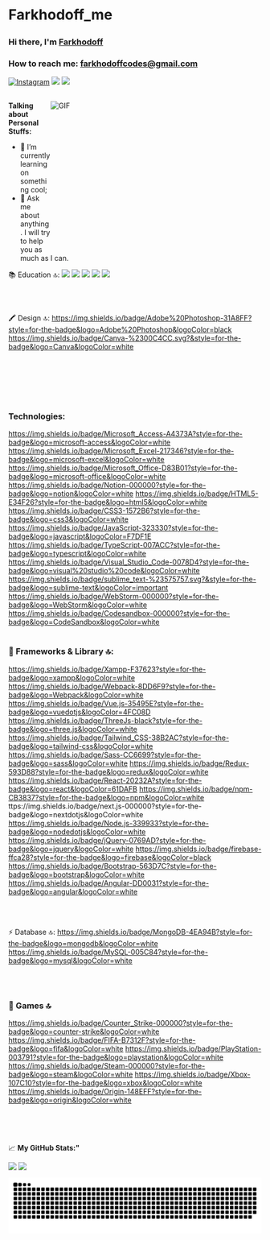 # Farkhodoff_me
### Hi there, I'm <a href="https://t.me/Davay1Uje" target="_blank">Farkhodoff</a> <img src="https://media.giphy.com/media/hvRJCLFzcasrR4ia7z/giphy.gif" width="10px" height="20px">

### How to reach me: <a href="farkhodoffcodes@gmail.com">farkhodoffcodes@gmail.com</a>

<a href="https://www.instagram.com/farkhodoff_codes/" target="_blank"><img src="https://img.shields.io/badge/Instagram-%23E4405F.svg?&style=flat-square&logo=instagram&logoColor=white" alt="Instagram"></a> 
<a href="https://t.me/Davay1Uje" target="_blank"><img src="https://img.shields.io/badge/Telegram-%231877F2.svg?&style=flat-square&logo=telegram&logoColor=white%22%20alt=%22Telegram"></a>
<a href="https://www.linkedin.com/in/farkhodoff-codes-9083aa235/" target="_blank"><img src="https://img.shields.io/badge/LinkedIn-%231877F2.svg?&style=flat-square&logo=LinkedIn&logoColor=white%22%20alt=%22LinkedIn"></a>


## 
<img align="right" alt="GIF" src="https://c.tenor.com/2uyENRmiUt0AAAAC/coding.gif" width="420" height="300"/>

**Talking about Personal Stuffs:**

- 🔭 I’m currently learning on something cool;
- 💬 Ask me about anything. I will try to help you as much as I can.


📚 Education 🔝:
<img src="(https://img.shields.io/badge/Coursera-0056D2?style=for-the-badge&logo=Coursera&logoColor=white)"/>
<img src="(https://img.shields.io/badge/freecodecamp-27273D?style=for-the-badge&logo=freecodecamp&logoColor=white)"/>
<img src="(https://img.shields.io/badge/Khan%20Academy-14BF96?style=for-the-badge&logo=Khan%20Academy&logoColor=white)"/>
<img src="(https://img.shields.io/badge/Khan%20Academy-14BF96?style=for-the-badge&logo=Khan%20Academy&logoColor=white)"/>
<img src="(https://img.shields.io/badge/Udemy-EC5252?style=for-the-badge&logo=Udemy&logoColor=white)"/>

<br>
<br>

🖍 Design 🔝:
https://img.shields.io/badge/Adobe%20Photoshop-31A8FF?style=for-the-badge&logo=Adobe%20Photoshop&logoColor=black
https://img.shields.io/badge/Canva-%2300C4CC.svg?&style=for-the-badge&logo=Canva&logoColor=white

##

<br>
<br>


<br>
<br>

### Technologies:
https://img.shields.io/badge/Microsoft_Access-A4373A?style=for-the-badge&logo=microsoft-access&logoColor=white
https://img.shields.io/badge/Microsoft_Excel-217346?style=for-the-badge&logo=microsoft-excel&logoColor=white
https://img.shields.io/badge/Microsoft_Office-D83B01?style=for-the-badge&logo=microsoft-office&logoColor=white
https://img.shields.io/badge/Notion-000000?style=for-the-badge&logo=notion&logoColor=white
https://img.shields.io/badge/HTML5-E34F26?style=for-the-badge&logo=html5&logoColor=white
https://img.shields.io/badge/CSS3-1572B6?style=for-the-badge&logo=css3&logoColor=white
https://img.shields.io/badge/JavaScript-323330?style=for-the-badge&logo=javascript&logoColor=F7DF1E
https://img.shields.io/badge/TypeScript-007ACC?style=for-the-badge&logo=typescript&logoColor=white
https://img.shields.io/badge/Visual_Studio_Code-0078D4?style=for-the-badge&logo=visual%20studio%20code&logoColor=white
https://img.shields.io/badge/sublime_text-%23575757.svg?&style=for-the-badge&logo=sublime-text&logoColor=important
https://img.shields.io/badge/WebStorm-000000?style=for-the-badge&logo=WebStorm&logoColor=white
https://img.shields.io/badge/Codesandbox-000000?style=for-the-badge&logo=CodeSandbox&logoColor=white
<br>
<br>

### 🚀 Frameworks & Library 🔝:
https://img.shields.io/badge/Xampp-F37623?style=for-the-badge&logo=xampp&logoColor=white
https://img.shields.io/badge/Webpack-8DD6F9?style=for-the-badge&logo=Webpack&logoColor=white
https://img.shields.io/badge/Vue.js-35495E?style=for-the-badge&logo=vuedotjs&logoColor=4FC08D
https://img.shields.io/badge/ThreeJs-black?style=for-the-badge&logo=three.js&logoColor=white
https://img.shields.io/badge/Tailwind_CSS-38B2AC?style=for-the-badge&logo=tailwind-css&logoColor=white
https://img.shields.io/badge/Sass-CC6699?style=for-the-badge&logo=sass&logoColor=white
https://img.shields.io/badge/Redux-593D88?style=for-the-badge&logo=redux&logoColor=white
https://img.shields.io/badge/React-20232A?style=for-the-badge&logo=react&logoColor=61DAFB
https://img.shields.io/badge/npm-CB3837?style=for-the-badge&logo=npm&logoColor=white
ttps://img.shields.io/badge/next.js-000000?style=for-the-badge&logo=nextdotjs&logoColor=white
https://img.shields.io/badge/Node.js-339933?style=for-the-badge&logo=nodedotjs&logoColor=white
https://img.shields.io/badge/jQuery-0769AD?style=for-the-badge&logo=jquery&logoColor=white
https://img.shields.io/badge/firebase-ffca28?style=for-the-badge&logo=firebase&logoColor=black
https://img.shields.io/badge/Bootstrap-563D7C?style=for-the-badge&logo=bootstrap&logoColor=white
https://img.shields.io/badge/Angular-DD0031?style=for-the-badge&logo=angular&logoColor=white

<br>
<br>

⚡ Database 🔝:
https://img.shields.io/badge/MongoDB-4EA94B?style=for-the-badge&logo=mongodb&logoColor=white
https://img.shields.io/badge/MySQL-005C84?style=for-the-badge&logo=mysql&logoColor=white

<br>
<br>

### 🤜 Games 🔝
https://img.shields.io/badge/Counter_Strike-000000?style=for-the-badge&logo=counter-strike&logoColor=white
https://img.shields.io/badge/FIFA-B7312F?style=for-the-badge&logo=fifa&logoColor=white
https://img.shields.io/badge/PlayStation-003791?style=for-the-badge&logo=playstation&logoColor=white
https://img.shields.io/badge/Steam-000000?style=for-the-badge&logo=steam&logoColor=white
https://img.shields.io/badge/Xbox-107C10?style=for-the-badge&logo=xbox&logoColor=white
https://img.shields.io/badge/Origin-148EFF?style=for-the-badge&logo=origin&logoColor=white

##
<br>
<br>



📈 **My GitHub Stats:"**

<div display="flex">
  <p>
    <img width="55%" align="top" src="https://github-readme-stats.vercel.app/api?username=Farkhodoff21&show_icons=true&hide_border=true&&count_private=true&include_all_commits=true&theme=github_dark" />
    <img width="40%" align="top" src="https://github-readme-stats.vercel.app/api/top-langs/?username=Farkhodoff21&exclude_repo=KNN-Image-Classification&show_icons=true&hide_border=true&layout=compact&langs_count=8&theme=github_dark"/>
  </p>
</div>

![Snake animation](https://raw.githubusercontent.com/Platane/snk/output/github-contribution-grid-snake.svg)
